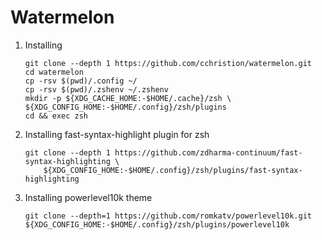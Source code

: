 # Watermelon

1. Installing
    ```shell
    git clone --depth 1 https://github.com/cchristion/watermelon.git
    cd watermelon
    cp -rsv $(pwd)/.config ~/
    cp -rsv $(pwd)/.zshenv ~/.zshenv
    mkdir -p ${XDG_CACHE_HOME:-$HOME/.cache}/zsh \
    ${XDG_CONFIG_HOME:-$HOME/.config}/zsh/plugins
    cd && exec zsh
    ```

11. Installing fast-syntax-highlight plugin for zsh
    ```shell
    git clone --depth 1 https://github.com/zdharma-continuum/fast-syntax-highlighting \
        ${XDG_CONFIG_HOME:-$HOME/.config}/zsh/plugins/fast-syntax-highlighting
    ```

12. Installing powerlevel10k theme
    ```shell
    git clone --depth=1 https://github.com/romkatv/powerlevel10k.git ${XDG_CONFIG_HOME:-$HOME/.config}/zsh/plugins/powerlevel10k
    ```
